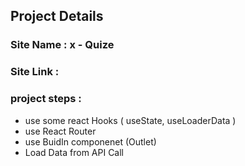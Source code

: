 ## Project Details
### Site Name : x - Quize
### Site Link : 
### project steps :
* use some react Hooks ( useState, useLoaderData )
* use React Router 
* use BuidIn componenet (Outlet)
* Load Data from API Call

